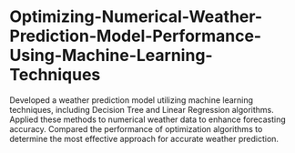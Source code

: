 # Optimizing-Numerical-Weather-Prediction-Model-Performance-Using-Machine-Learning-Techniques
Developed a weather prediction model utilizing machine learning techniques, including Decision Tree and Linear Regression algorithms. Applied these methods to numerical weather data to enhance forecasting accuracy. Compared the performance of optimization algorithms to determine the most effective approach for accurate weather prediction.
